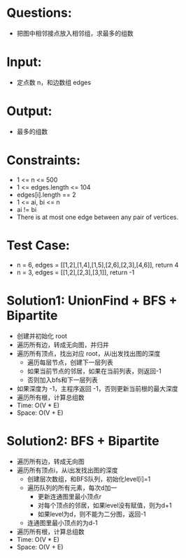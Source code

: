 # Questions: 
 - 把图中相邻接点放入相邻组，求最多的组数

# Input: 
 - 定点数 n，和边数组 edges

# Output:
 - 最多的组数

# Constraints:
 - 1 <= n <= 500
 - 1 <= edges.length <= 104
 - edges[i].length == 2
 - 1 <= ai, bi <= n
 - ai != bi
 - There is at most one edge between any pair of vertices.

# Test Case:
 - n = 6, edges = [[1,2],[1,4],[1,5],[2,6],[2,3],[4,6]], return 4
 - n = 3, edges = [[1,2],[2,3],[3,1]], return -1

# Solution1: UnionFind + BFS + Bipartite 
 - 创建并初始化 root
 - 遍历所有边，转成无向图，并归并
 - 遍历所有顶点，找出对应 root，从i出发找出图的深度
    - 遍历每层节点，创建下一层列表
    - 如果当前节点的邻居，如果在当前列表，则返回-1
    - 否则加入bfs和下一层列表
 - 如果深度为 -1，主程序返回 -1，否则更新当前根的最大深度
 - 遍历所有根，计算总组数
 - Time: O(V * E)
 - Space: O(V + E)
 
# Solution2: BFS + Bipartite 
 - 遍历所有边，转成无向图
 - 遍历所有顶点i，从i出发找出图的深度
    - 创建层次数组，和BFS队列，初始化level[i]=1
    - 遍历队列的所有元素，每次d加一
        - 更新连通图里最小顶点r
        - 对每个顶点的邻居，如果level没有赋值，则为d+1
        - 如果level为d，则不能为二分图，返回-1
    - 连通图里最小顶点的为d-1
 - 遍历所有根，计算总组数
 - Time: O(V * E)
 - Space: O(V + E)